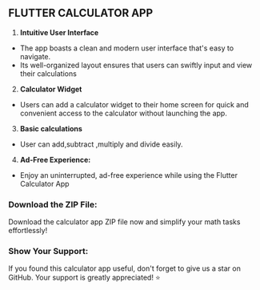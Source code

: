  
   ## FLUTTER CALCULATOR APP
   
1. **Intuitive User Interface**
  - The app boasts a clean and modern user interface that's easy to navigate.
  - Its well-organized layout ensures that users can swiftly input and view their calculations
2. **Calculator Widget**
  - Users can add a calculator widget to their home screen for quick and convenient access to the calculator without launching the app.
3. **Basic calculations**
  - User can add,subtract ,multiply and divide easily.
4. **Ad-Free Experience:**
  - Enjoy an uninterrupted, ad-free experience while using the Flutter Calculator App

  ### Download the ZIP File:
  Download the calculator app ZIP file now and simplify your math tasks effortlessly!
  ### Show Your Support: 
  If you found this calculator app useful, don't forget to give us a star on GitHub. Your support is greatly appreciated! ⭐
